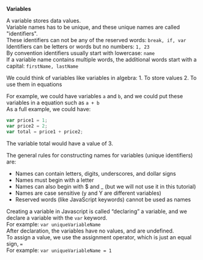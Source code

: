 <b>Variables</b>


A variable stores data values.  
Variable names has to be unique, and these unique names are called "identifiers".  
These identifiers can not be any of the reserved words: `break, if, var`  
Identifiers can be letters or words but no numbers: `1, 23`  
By convention identifiers usually start with lowercase: `name`  
If a variable name contains multiple words, the additional words start with a capital: `firstName, lastName`  


We could think of variables like variables in algebra: 1. To store values 2. To use them in equations


For example,  we could have variables `a` and `b`, and we could put these variables in a equation such as `a + b`   
As a full example, we could have:  
```javascript
var price1 = 1;
var price2 = 2;
var total = price1 + price2;
```
The variable total would have a value of 3.


The general rules for constructing names for variables (unique identifiers) are:
<ul>
<li>Names can contain letters, digits, underscores, and dollar signs</li>
<li>Names must begin with a letter</li>
<li>Names can also begin with $ and _ (but we will not use it in this tutorial) </li>
<li>Names are case sensitive (y and Y are different variables)</li>
<li>Reserved words (like JavaScript keywords) cannot be used as names</li>
</ul>


Creating a variable in Javascript is called “declaring” a variable, and we declare a variable with the `var` keyword.   
For example: `var uniqueVariableName`  
After declaration, the variables have no values, and are undefined.  
To assign a value, we use the assignment operator, which is just an equal sign, `=`  
For example: `var uniqueVariableName = 1`
